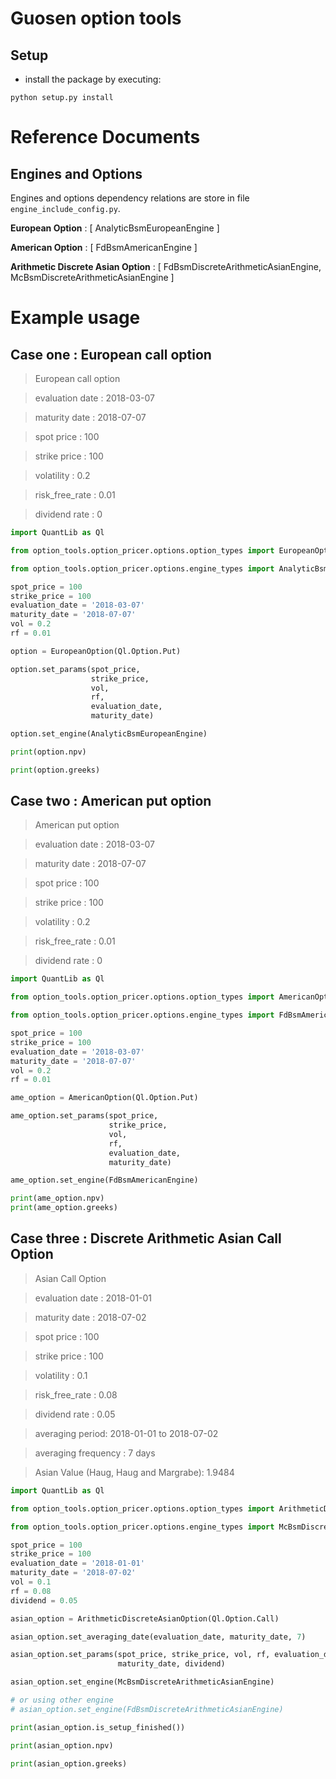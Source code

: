 # Guosen option tools

## Setup

- install the package by executing:
```commandline
python setup.py install
```

# Reference Documents

## Engines and Options

Engines and options dependency relations are store in file `engine_include_config.py`.  

**European Option** : [ AnalyticBsmEuropeanEngine ]  
  
**American Option** : [ FdBsmAmericanEngine ]  
  
**Arithmetic Discrete Asian Option** : [ FdBsmDiscreteArithmeticAsianEngine, McBsmDiscreteArithmeticAsianEngine ]  


# Example usage

## Case one : European call option

>  European call option

>  evaluation date : 2018-03-07

>  maturity date : 2018-07-07

>  spot price : 100

>  strike price : 100

>  volatility : 0.2

>  risk_free_rate : 0.01

>  dividend rate : 0


```python
import QuantLib as Ql

from option_tools.option_pricer.options.option_types import EuropeanOption

from option_tools.option_pricer.options.engine_types import AnalyticBsmEuropeanEngine

spot_price = 100
strike_price = 100
evaluation_date = '2018-03-07'
maturity_date = '2018-07-07'
vol = 0.2
rf = 0.01

option = EuropeanOption(Ql.Option.Put)

option.set_params(spot_price,
                  strike_price,
                  vol,
                  rf,
                  evaluation_date,
                  maturity_date)

option.set_engine(AnalyticBsmEuropeanEngine)

print(option.npv)

print(option.greeks)
```


## Case two : American put option

>  American put option

>  evaluation date : 2018-03-07

>  maturity date : 2018-07-07

>  spot price : 100

>  strike price : 100

>  volatility : 0.2

>  risk_free_rate : 0.01

>  dividend rate : 0


```python
import QuantLib as Ql

from option_tools.option_pricer.options.option_types import AmericanOption

from option_tools.option_pricer.options.engine_types import FdBsmAmericanEngine

spot_price = 100
strike_price = 100
evaluation_date = '2018-03-07'
maturity_date = '2018-07-07'
vol = 0.2
rf = 0.01

ame_option = AmericanOption(Ql.Option.Put)

ame_option.set_params(spot_price,
                      strike_price,
                      vol,
                      rf,
                      evaluation_date,
                      maturity_date)

ame_option.set_engine(FdBsmAmericanEngine)

print(ame_option.npv)
print(ame_option.greeks)
```


## Case three : Discrete Arithmetic Asian Call Option

>  Asian Call Option

>  evaluation date : 2018-01-01

>  maturity date : 2018-07-02

>  spot price : 100

>  strike price : 100

>  volatility : 0.1

>  risk_free_rate : 0.08

>  dividend rate : 0.05

> averaging period: 2018-01-01 to 2018-07-02

> averaging frequency : 7 days

> Asian Value (Haug, Haug and Margrabe): 1.9484



```python
import QuantLib as Ql

from option_tools.option_pricer.options.option_types import ArithmeticDiscreteAsianOption

from option_tools.option_pricer.options.engine_types import McBsmDiscreteArithmeticAsianEngine, FdBsmDiscreteArithmeticAsianEngine

spot_price = 100
strike_price = 100
evaluation_date = '2018-01-01'
maturity_date = '2018-07-02'
vol = 0.1
rf = 0.08
dividend = 0.05

asian_option = ArithmeticDiscreteAsianOption(Ql.Option.Call)

asian_option.set_averaging_date(evaluation_date, maturity_date, 7)

asian_option.set_params(spot_price, strike_price, vol, rf, evaluation_date,
                        maturity_date, dividend)

asian_option.set_engine(McBsmDiscreteArithmeticAsianEngine)

# or using other engine
# asian_option.set_engine(FdBsmDiscreteArithmeticAsianEngine)

print(asian_option.is_setup_finished())

print(asian_option.npv)

print(asian_option.greeks)
```